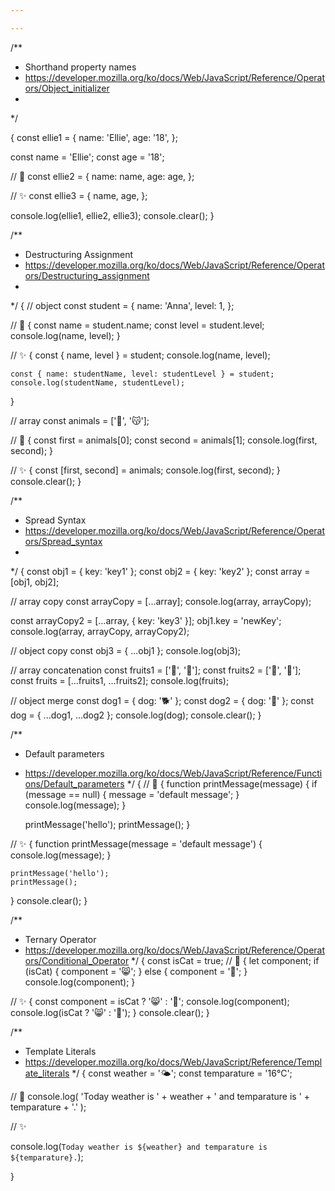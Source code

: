 ```yaml
---

---
```









/**
 * Shorthand property names
 * https://developer.mozilla.org/ko/docs/Web/JavaScript/Reference/Operators/Object_initializer
 *
 */

{
  const ellie1 = {
    name: 'Ellie',
    age: '18',
  };

  const name = 'Ellie';
  const age = '18';

  // 💩
  const ellie2 = {
    name: name,
    age: age,
  };

  // ✨
  const ellie3 = {
    name,
    age,
  };

  console.log(ellie1, ellie2, ellie3);
  console.clear();
}

/**
 * Destructuring Assignment
 * https://developer.mozilla.org/ko/docs/Web/JavaScript/Reference/Operators/Destructuring_assignment
 *
 */
{
  // object
  const student = {
    name: 'Anna',
    level: 1,
  };

  // 💩
  {
    const name = student.name;
    const level = student.level;
    console.log(name, level);
  }

  // ✨
  {
    const { name, level } = student;
    console.log(name, level);

    const { name: studentName, level: studentLevel } = student;
    console.log(studentName, studentLevel);
  }

  // array
  const animals = ['🐶', '😽'];

  // 💩
  {
    const first = animals[0];
    const second = animals[1];
    console.log(first, second);
  }

  // ✨
  {
    const [first, second] = animals;
    console.log(first, second);
  }
  console.clear();
}

/**
 * Spread Syntax
 * https://developer.mozilla.org/ko/docs/Web/JavaScript/Reference/Operators/Spread_syntax
 *
 */
{
  const obj1 = { key: 'key1' };
  const obj2 = { key: 'key2' };
  const array = [obj1, obj2];

  // array copy
  const arrayCopy = [...array];
  console.log(array, arrayCopy);

  const arrayCopy2 = [...array, { key: 'key3' }];
  obj1.key = 'newKey';
  console.log(array, arrayCopy, arrayCopy2);

  // object copy
  const obj3 = { ...obj1 };
  console.log(obj3);

  // array concatenation
  const fruits1 = ['🍑', '🍓'];
  const fruits2 = ['🍌', '🥝'];
  const fruits = [...fruits1, ...fruits2];
  console.log(fruits);

  // object merge
  const dog1 = { dog: '🐕' };
  const dog2 = { dog: '🐶' };
  const dog = { ...dog1, ...dog2 };
  console.log(dog);
  console.clear();
}

/**
 * Default parameters
 * https://developer.mozilla.org/ko/docs/Web/JavaScript/Reference/Functions/Default_parameters
 */
{
  // 💩
  {
    function printMessage(message) {
      if (message == null) {
        message = 'default message';
      }
      console.log(message);
    }

    printMessage('hello');
    printMessage();
  }

  // ✨
  {
    function printMessage(message = 'default message') {
      console.log(message);
    }

    printMessage('hello');
    printMessage();
  }
  console.clear();
}

/**
 * Ternary Operator
 * https://developer.mozilla.org/ko/docs/Web/JavaScript/Reference/Operators/Conditional_Operator
 */
{
  const isCat = true;
  // 💩
  {
    let component;
    if (isCat) {
      component = '😸';
    } else {
      component = '🐶';
    }
    console.log(component);
  }

  // ✨
  {
    const component = isCat ? '😸' : '🐶';
    console.log(component);
    console.log(isCat ? '😸' : '🐶');
  }
  console.clear();
}

/**
 * Template Literals
 * https://developer.mozilla.org/ko/docs/Web/JavaScript/Reference/Template_literals
 */
{
  const weather = '🌤';
  const temparature = '16°C';

  // 💩
  console.log(
    'Today weather is ' + weather + ' and temparature is ' + temparature + '.'
  );

  // ✨
  
  console.log(`Today weather is ${weather} and temparature is ${temparature}.`);

}
